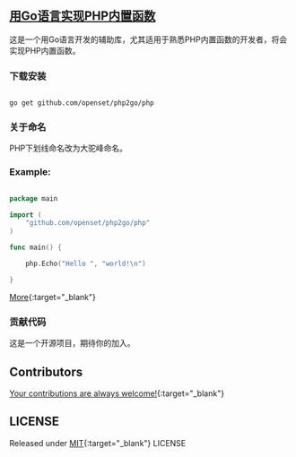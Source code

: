 ## [用Go语言实现PHP内置函数](https://openset.github.io/php2go/)

这是一个用Go语言开发的辅助库，尤其适用于熟悉PHP内置函数的开发者，将会实现PHP内置函数。

### 下载安装

```shell

go get github.com/openset/php2go/php

```

### 关于命名

PHP下划线命名改为大驼峰命名。

### Example:

```go

package main

import (
	"github.com/openset/php2go/php"
)

func main() {

	php.Echo("Hello ", "world!\n")

}

```

[More](https://github.com/openset/php2go/blob/master/main.go){:target="_blank"}

### 贡献代码

这是一个开源项目，期待你的加入。

## Contributors

[Your contributions are always welcome!](https://github.com/openset/php2go/graphs/contributors){:target="_blank"}

## LICENSE

Released under [MIT](https://github.com/openset/php2go/blob/master/LICENSE){:target="_blank"} LICENSE
